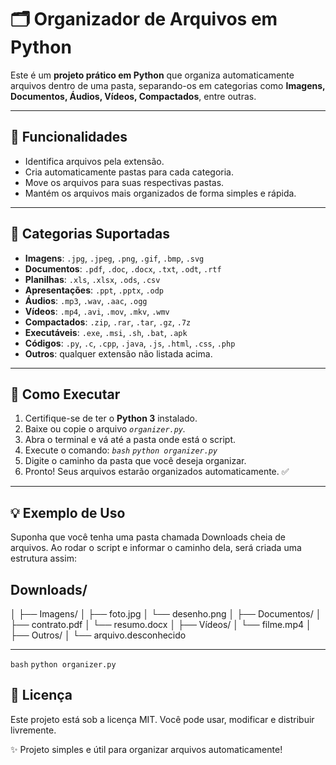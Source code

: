 # 🗂️ Organizador de Arquivos em Python

Este é um **projeto prático em Python** que organiza automaticamente arquivos dentro de uma pasta, separando-os em categorias como **Imagens, Documentos, Áudios, Vídeos, Compactados**, entre outras.  

---

## 📌 Funcionalidades

- Identifica arquivos pela extensão.  
- Cria automaticamente pastas para cada categoria.  
- Move os arquivos para suas respectivas pastas.  
- Mantém os arquivos mais organizados de forma simples e rápida.  

---

## 📂 Categorias Suportadas

- **Imagens**: `.jpg`, `.jpeg`, `.png`, `.gif`, `.bmp`, `.svg`  
- **Documentos**: `.pdf`, `.doc`, `.docx`, `.txt`, `.odt`, `.rtf`  
- **Planilhas**: `.xls`, `.xlsx`, `.ods`, `.csv`  
- **Apresentações**: `.ppt`, `.pptx`, `.odp`  
- **Áudios**: `.mp3`, `.wav`, `.aac`, `.ogg`  
- **Vídeos**: `.mp4`, `.avi`, `.mov`, `.mkv`, `.wmv`  
- **Compactados**: `.zip`, `.rar`, `.tar`, `.gz`, `.7z`  
- **Executáveis**: `.exe`, `.msi`, `.sh`, `.bat`, `.apk`  
- **Códigos**: `.py`, `.c`, `.cpp`, `.java`, `.js`, `.html`, `.css`, `.php`  
- **Outros**: qualquer extensão não listada acima.  

---

## 🚀 Como Executar

1. Certifique-se de ter o **Python 3** instalado.  
2. Baixe ou copie o arquivo _`organizer.py`._  
3. Abra o terminal e vá até a pasta onde está o script.  
4. Execute o comando: _```bash```
   ```python organizer.py```_
5. Digite o caminho da pasta que você deseja organizar.
6. Pronto! Seus arquivos estarão organizados automaticamente. ✅

---

## 💡 Exemplo de Uso

Suponha que você tenha uma pasta chamada Downloads cheia de arquivos.
Ao rodar o script e informar o caminho dela, será criada uma estrutura assim:

## Downloads/
│
├── Imagens/
│   ├── foto.jpg
│   └── desenho.png
│
├── Documentos/
│   ├── contrato.pdf
│   └── resumo.docx
│
├── Vídeos/
│   └── filme.mp4
│
├── Outros/
│   └── arquivo.desconhecido

---

```bash```
   ```python organizer.py```

   ## 📜 Licença

Este projeto está sob a licença MIT.
Você pode usar, modificar e distribuir livremente.

✨ Projeto simples e útil para organizar arquivos automaticamente!


